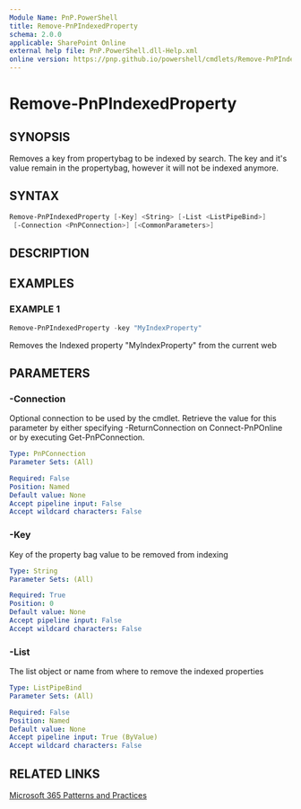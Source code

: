 ```yaml
---
Module Name: PnP.PowerShell
title: Remove-PnPIndexedProperty
schema: 2.0.0
applicable: SharePoint Online
external help file: PnP.PowerShell.dll-Help.xml
online version: https://pnp.github.io/powershell/cmdlets/Remove-PnPIndexedProperty.html
---
```

 
# Remove-PnPIndexedProperty

## SYNOPSIS
Removes a key from propertybag to be indexed by search. The key and it's value remain in the propertybag, however it will not be indexed anymore.

## SYNTAX

```powershell
Remove-PnPIndexedProperty [-Key] <String> [-List <ListPipeBind>] 
 [-Connection <PnPConnection>] [<CommonParameters>]
```

## DESCRIPTION

## EXAMPLES

### EXAMPLE 1
```powershell
Remove-PnPIndexedProperty -key "MyIndexProperty"
```

Removes the Indexed property "MyIndexProperty" from the current web

## PARAMETERS

### -Connection
Optional connection to be used by the cmdlet. Retrieve the value for this parameter by either specifying -ReturnConnection on Connect-PnPOnline or by executing Get-PnPConnection.

```yaml
Type: PnPConnection
Parameter Sets: (All)

Required: False
Position: Named
Default value: None
Accept pipeline input: False
Accept wildcard characters: False
```

### -Key
Key of the property bag value to be removed from indexing

```yaml
Type: String
Parameter Sets: (All)

Required: True
Position: 0
Default value: None
Accept pipeline input: False
Accept wildcard characters: False
```

### -List
The list object or name from where to remove the indexed properties

```yaml
Type: ListPipeBind
Parameter Sets: (All)

Required: False
Position: Named
Default value: None
Accept pipeline input: True (ByValue)
Accept wildcard characters: False
```



## RELATED LINKS

[Microsoft 365 Patterns and Practices](https://aka.ms/m365pnp)

